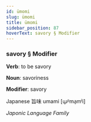 ```yaml
---
id: ümomi
slug: ümomi
title: ümomi
sidebar_position: 87
hoverText: savory § Modifier
---
```


### savory § Modifier

**Verb**: to be savory

**Noun**: savoriness

**Modifier**: savory

Japanese 旨味 umami [ɯ̟ᵝma̠mʲi]

*Japonic Language Family*